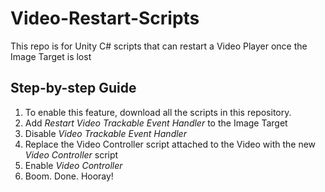 # Video-Restart-Scripts
This repo is for Unity C# scripts that can restart a Video Player once the Image Target is lost

## Step-by-step Guide
1. To enable this feature, download all the scripts in this repository. 
2. Add *Restart Video Trackable Event Handler* to the Image Target
3. Disable *Video Trackable Event Handler*
4. Replace the Video Controller script attached to the Video with the new *Video Controller* script
5. Enable *Video Controller*
6. Boom. Done. Hooray!
